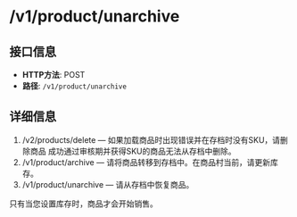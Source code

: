 # /v1/product/unarchive

## 接口信息

- **HTTP方法**: POST
- **路径**: `/v1/product/unarchive`

## 详细信息

  1. /v2/products/delete — 如果加载商品时出现错误并在存档时没有SKU，请删除商品 成功通过审核期并获得SKU的商品无法从存档中删除。
  2. /v1/product/archive — 请将商品转移到存档中。在商品村当前，请更新库存。
  3. /v1/product/unarchive — 请从存档中恢复商品。



只有当您设置库存时，商品才会开始销售。
